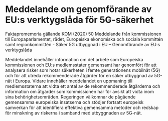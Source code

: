 # Meddelande om genomförande av EU:s verktygslåda för 5G-säkerhet

Faktapromemoria gällande KOM (2020\) 50 Meddelande från kommissionen till Europaparlamentet, rådet, Europeiska
ekonomiska och sociala kommittén samt regionkommittén \- Säker 5G utbyggnad
i EU – Genomförande av EU:s verktygslåda

Meddelandet innehåller information om det arbete som Europeiska
kommissionen och EU:s medlemsstater gemensamt har genomfört för att analysera risker som hotar säkerheten i femte generationens mobilnät (5G) och för att utreda rekommenderade åtgärder för en säker utbyggnad av 5G\-nät i Europa. Vidare innehåller meddelandet en uppmaning till medlemsstaterna att vidta ett antal av de rekommenderade åtgärderna och information om åtgärder som kommissionen har för avsikt att vidta inom sina behörighetsområden. Regeringen välkomnar de pågående gemensamma europeiska insatserna och stödjer fortsatt europeisk samverkan för att identifiera effektiva gemensamma metoder och redskap för minskning av riskerna i samband med utbyggnaden av 5G\-nät.
